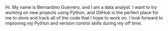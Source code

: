 Hi. My name is Bernardino Guerrero, and I am a data analyst. I want to try working on new projects using Python, and GitHub is the perfect place for me to store and track all of the code that I hope to work on. I look forward to improving my Python and version control skills during my off time.
